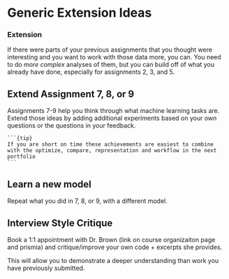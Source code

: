 # Generic Extension Ideas

### Extension

If there were parts of your previous assignments that you thought were interesting and you want to work with those data more, you can. You need to do *more complex* analyses of them, but you can build off of what you already have done, especially for assignments 2, 3, and 5. 



## Extend Assignment 7, 8, or 9   

Assignments 7-9 help you think through what machine learning tasks are.
Extend those ideas by adding additional experiments based on your own questions
or the questions in your feedback.

````{margin}
```{tip}
If you are short on time these achievements are easiest to combine with the optimize, compare, representation and workflow in the next portfolio
```
````



## Learn a new model

Repeat what you did in 7, 8, or 9, with a different model.

## Interview Style Critique

Book a 1:1 appointment with Dr. Brown (link on course organizaiton page and prismia) and critique/improve your own code + excerpts she provides.  

This will allow you to demonstrate a deeper understanding than work you have previously submitted. 
